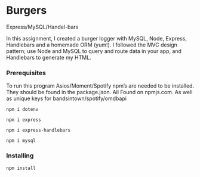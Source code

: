 # Burgers
Express/MySQL/Handel-bars

In this assignment, I created a burger logger with MySQL, Node, Express, Handlebars and a homemade ORM (yum!). I followed the MVC design pattern; use Node and MySQL to query and route data in your app, and Handlebars to generate my HTML.

### Prerequisites

To run this program Asios/Moment/Spotify npm’s are needed to be installed. They should be found in the package.json. All Found on npmjs.com. As well as unique keys for bandsintown/spotify/omdbapi

```
npm i dotenv
```
```
npm i express
```
``` 
npm i express-handlebars
```
``` 
npm i mysql
```

### Installing

```
npm install
```



